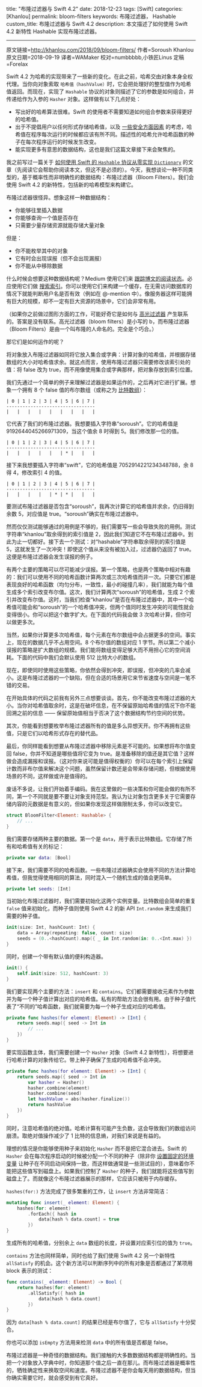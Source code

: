 title: "布隆过滤器与 Swift 4.2"
date: 2018-12-23
tags: [Swift]
categories: [Khanlou]
permalink: bloom-filters
keywords: 布隆过滤器， Hashable 
custom_title: 布隆过滤器与 Swift 4.2
description: 本文描述了如何使用 Swift 4.2 新特性 Hashable 实现布隆过滤器。

---

原文链接=http://khanlou.com/2018/09/bloom-filters/
作者=Soroush Khanlou
原文日期=2018-09-19
译者=WAMaker
校对=numbbbbb,小铁匠Linus
定稿=Forelax

<!--此处开始正文-->

Swift 4.2 为哈希的实现带来了一些新的变化。在此之前，哈希交由对象本身全权代理。当你向对象索取 `哈希值（hashValue）`时，它会把处理好的整型值作为哈希值返回。而现在，实现了 `Hashable` 协议的对象则描述了它的参数是如何组合，并传递给作为入参的 `Hasher` 对象。这样做有以下几点好处：

* 写出好的哈希算法很难。Swift 的使用者不需要知道如何组合参数来获得更好的哈希值。
* 出于不提倡用户以任何形式存储哈希值，以及 [一些安全方面因素](https://twitter.com/jckarter/status/1042453831496327168) 的考虑，哈希值在程序每次运行的时候都应该有所不同。描述性的哈希允许哈希函数的种子在每次程序运行的时候发生改变。
* 能实现更多有意思的数据结构，这也是我们这篇文章接下来会聚焦的。

<!--more-->

我之前写过一篇关于 [如何使用 Swift 的 `Hashable` 协议从零实现 `Dictionary`](http://khanlou.com/2016/07/implementing-dictionary-in-swift/) 的文章（先阅读它会帮助你阅读本文，但这不是必须的）。今天，我想谈论一种不同类型的，基于概率性而非明确性的数据结构：布隆过滤器（Bloom Filters）。我们会使用 Swift 4.2 的新特性，包括新的哈希模型来构建它。

布隆过滤器很怪异。想象这样一种数据结构：

* 你能够往里插入数据
* 你能够查询一个值是否存在
* 只需要少量存储资源就能存储大量对象

但是：

* 你不能枚举其中的对象
* 它有时会出现误报（但不会出现漏报）
* 你不能从中移除数据

什么时候会想要这种数据结构呢？Medium 使用它们来 [跟踪博文的阅读状态](https://blog.medium.com/what-are-bloom-filters-1ec2a50c68ff)。必应使用它们做 [搜索索引](https://www.youtube.com/watch?v=80LKF2qph6I)。你可以使用它们来构建一个缓存，在无需访问数据库的情况下就能判断用户名是否有效（例如在 @-mention 中）。像服务器这样可能拥有巨大的规模，却不一定有巨大资源的场景中，它们会非常有用。

（如果你之前做过图形方面的工作，可能好奇它是如何与 [高光过滤器](https://en.wikipedia.org/wiki/Bloom_(shader_effect)) 产生联系的。答案是没有联系。高光过滤器（bloom filters）是小写的 b，而布隆过滤器（Bloom Filters）是由一个叫布隆的人命名的。完全是个巧合。）

那它们是如何运作的呢？

将对象放入布隆过滤器如同将它放入集合或字典：计算对象的哈希值，并根据存储数组的大小对哈希值求余。就这点而言，使用布隆过滤器只需要修改该索引处的值：将 false 改为 true，而不用像使用集合或字典那样，把对象存放到索引位置。

我们先通过一个简单的例子来理解过滤器是如果运作的，之后再对它进行扩展。想象一个拥有 8 个 false 值的布尔数组（或称之为 [比特数组](https://gist.github.com/natecook1000/552dc3d23d2fc4a54d2e9fcd309e59e9)）：

```
| 0 | 1 | 2 | 3 | 4 | 5 | 6 | 7 |
---------------------------------
|   |   |   |   |   |   |   |   |
```

它代表了我们的布隆过滤器。我想要插入字符串“soroush”。它的哈希值是 9192644045266971309，当这个值余 8 时得到 5。我们修改那一位的值。

```
| 0 | 1 | 2 | 3 | 4 | 5 | 6 | 7 |
---------------------------------
|   |   |   |   |   | * |   |   |
```

接下来我想要插入字符串“swift”，它的哈希值是 7052914221234348788，余 8 得 4，修改索引 4 的值。

```
| 0 | 1 | 2 | 3 | 4 | 5 | 6 | 7 |
---------------------------------
|   |   |   |   | * | * |   |   |
```

要测试布隆过滤器是否包含“soroush”，我再次计算它的哈希值并求余，仍旧得到余数 5，对应值是 true。“soroush”确实在布隆过滤器中。

然而仅仅测试能够通过的用例是不够的，我们需要写一些会导致失败的用例。测试字符串“khanlou”取余得到的索引值是 2，因此我们知道它不在布隆过滤器中。到此为止一切都好。接下去一个测试：对“hashable”字符串取余得到的索引值是 5，这就发生了一次冲突！即使这个值从来没有被加入过，过滤器仍返回了 true。这便是布隆过滤器会发生误报的例子。

有两个主要的策略可以尽可能减少误报。第一个策略，也是两个策略中相对有趣的：我们可以使用不同的哈希函数计算两次或三次哈希值而非一次。只要它们都是表现良好的哈希函数（均匀分布，一致性，最小的碰撞几率），我们就能为每个值生成多个索引改变布尔值。这次，我们计算两次“soroush”的哈希值，生成 2 个索引并改变布尔值。这时，当我们检查“khanlou”是否在布隆过滤器中，其中一个哈希值可能会和“soroush”的一个哈希值冲突，但两个值同时发生冲突的可能性就会变得很小。你可以把这个数字扩大。在下面的代码我会做 3 次哈希计算，但你可以做更多次。

当然，如果你计算更多次哈希值，每个元素在布尔数组中会占据更多的空间。事实上，现在的数据几乎不占用空间。8 个布尔值的数组对应 1 字节。所以第二个减小误报的策略是扩大数组的规模。我们能将数组变得足够大而不用担心它的空间消耗。下面的代码中我们会默认使用 512 比特大小的数组。

现在，即使同时使用这些策略，你依然会得到冲突，即误报，但冲突的几率会减小。这是布隆过滤器的一个缺陷，但在合适的场景用它来节省速度与空间是一笔不错的交易。

在开始具体的代码之前我有另外三点想要谈谈。首先，你不能改变布隆过滤器的大小。当你对哈希值取余时，这是在破坏信息，在不保留原始哈希值的情况下你不能回溯之前的信息 —— 保留原始值相当于否决了这个数据结构节约空间的优势。

其次，你能看到想要枚举布隆过滤器所有的值是多么异想天开。你不再拥有这些值，只是它们以哈希形式存在的替代品。

最后，你同样能看到想要从布隆过滤器中移除元素是不可能的。如果想将布尔值变回 false，你并不知道是哪些值将它变为 true。是准备移除的值还是其它值？这样做会造成漏报和误报。（这对你来说可能是值得权衡的）你可以在每个索引上保留计数而非布尔值来解决这个问题，虽然保留计数还是会带来存储问题，但根据使用场景的不同，这样做或许是值得的。

废话不多说，让我们开始着手编码。我在这里做的一些决策和你可能会做的有所不同，第一个不同就是要不要让对象支持范型。我认为让对象包含更多关于它需要存储内容的元数据是有意义的，但如果你发现这样做限制太多，你可以改变它。

```swift
struct BloomFilter<Element: Hashable> {
	// ...
}
```

我们需要存储两种主要的数据。第一个是 `data`，用于表示比特数组。它存储了所有和哈希值有关的标记：

```swift
private var data: [Bool]
```

接下来，我们需要不同的哈希函数。一些布隆过滤器确实会使用不同的方法计算哈希值，但我觉得使用相同的算法，同时混入一个随机生成的值会更简单。

```swift
private let seeds: [Int]
```

当初始化布隆过滤器时，我们需要初始化这两个实例变量。比特数组会简单的重复 `false` 值来初始化，而种子值则使用 Swift 4.2 的新 API `Int.random` 来生成我们需要的种子值。

```swift
init(size: Int, hashCount: Int) {
	data = Array(repeating: false, count: size)
	seeds = (0..<hashCount).map({ _ in Int.random(in: 0..<Int.max) })
}
```

同时，创建一个带有默认值的便利构造器。

```swift
init() {
	self.init(size: 512, hashCount: 3)
}
```

我们要实现两个主要的方法：`insert` 和 `contains`。它们都需要接收元素作为参数并为每一个种子值计算出对应的哈希值。私有的帮助方法会很有用。由于种子值代表了“不同的”哈希函数，我们就需要为每一个种子生成对应的哈希值。

```swift
private func hashes(for element: Element) -> [Int] {
	return seeds.map({ seed -> Int in
		// ...
	})
}
```

要实现函数主体，我们需要创建一个 `Hasher` 对象（Swift 4.2 新特性），将想要进行哈希计算的对象传给它。带上种子确保了生成的哈希值不会冲突。

```swift
private func hashes(for element: Element) -> [Int] {
	return seeds.map({ seed -> Int in
		var hasher = Hasher()
		hasher.combine(element)
		hasher.combine(seed)
		let hashValue = abs(hasher.finalize())
		return hashValue
	})
}
```
同时，注意哈希值的绝对值。哈希计算有可能产生负数，这会导致我们的数组访问崩溃。取绝对值操作减少了 1 比特的信息熵，对我们来说是有益的。

理想的情况是你能够使用种子来初始化 `Hasher` 而不是把它混合进去。Swift 的 `Hasher` 会在每次程序启动的时候被分配一个不同的种子（除非你 [设置固定的环境变量](https://github.com/apple/swift-evolution/blob/master/proposals/0206-hashable-enhancements.md#effect-on-abi-stability) 让种子在不同启动间保持一致，而这样做通常是一些测试目的），意味着你不能把这些值写到磁盘上。如果我们控制了 `Hasher` 的种子，我们就能将这些值写到磁盘上了。而就像这个布隆过滤器展示的那样，它应该只被用于内存缓存。

`hashes(for:)` 方法完成了很多繁重的工作，让 `insert` 方法非常简洁：

```swift
mutating func insert(_ element: Element) {
	hashes(for: element)
		.forEach({ hash in
			data[hash % data.count] = true
		})
}
```
生成所有的哈希值，分别余上 `data` 数组的长度，并设置对应索引位的值为 `true`。

`contains` 方法也同样简单，同时也给了我们使用 Swift 4.2 另一个新特性 `allSatisfy` 的机会。这个新方法可以判断序列中的所有对象是否都通过了某项用 block 表示的测试：

```swift
func contains(_ element: Element) -> Bool {
	return hashes(for: element)
		.allSatisfy({ hash in
			data[hash % data.count]
		})
}
```
因为 `data[hash % data.count]` 的结果已经是布尔值了，它与 `allSatisfy` 十分契合。

你也可以添加 `isEmpty` 方法用来检测 `data` 中的所有值是否都是 false。

布隆过滤器是一种奇怪的数据结构。我们接触的大多数数据结构都是明确性的。当把一个对象放入字典中时，你知道那个值之后一直在那儿。而布隆过滤器是概率性的，牺牲确定性来换取空间和速度。布隆过滤器不是你会每天用的数据结构，但当你确实需要它时，就会感受到有它真好。